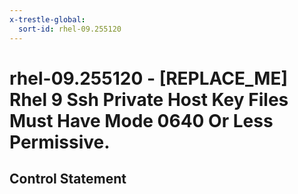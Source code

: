 ```yaml
---
x-trestle-global:
  sort-id: rhel-09.255120
---
```


# rhel-09.255120 - \[REPLACE_ME\] Rhel 9 Ssh Private Host Key Files Must Have Mode 0640 Or Less Permissive.

## Control Statement
